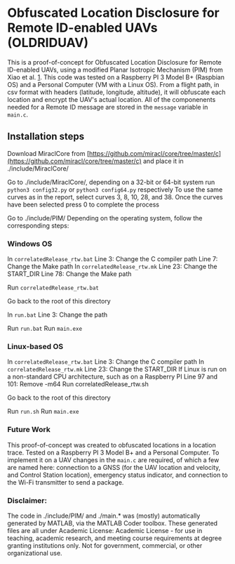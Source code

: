 # Obfuscated Location Disclosure for Remote ID-enabled UAVs (OLDRIDUAV)

This is a proof-of-concept for Obfuscated Location Disclosure for Remote ID-enabled UAVs, using a modified Planar Isotropic Mechanism (PIM) from Xiao et al. [1](https://doi.org/10.1145/2810103.2813640). This code was tested on a Raspberry PI 3 Model B+ (Raspbian OS) and a Personal Computer (VM with a Linux OS). From a flight path, in csv format with headers (latitude, longitude, altitude), it will obfuscate each location and encrypt the UAV's actual location. All of the componenents needed for a Remote ID message are stored in the `message` variable in `main.c`.

## Installation steps

Download MiraclCore from [https://github.com/miracl/core/tree/master/c](https://github.com/miracl/core/tree/master/c) and place it in ./include/MiraclCore/

Go to ./include/MiraclCore/, depending on a 32-bit or 64-bit system run `python3 config32.py` or `python3 config64.py` respectively
To use the same curves as in the report, select curves 3, 8, 10, 28, and 38.
Once the curves have been selected press 0 to complete the process

Go to ./include/PIM/
Depending on the operating system, follow the corresponding steps:

### Windows OS
In `correlatedRelease_rtw.bat` 
    Line 3: Change the C compiler path
    Line 7: Change the Make path
In `correlatedRelease_rtw.mk`
    Line 23: Change the START_DIR
    Line 78: Change the Make path

Run `correlatedRelease_rtw.bat`

Go back to the root of this directory

In `run.bat`
    Line 3: Change the path

Run `run.bat`
Run `main.exe`

### Linux-based OS
In `correlatedRelease_rtw.bat` 
    Line 3: Change the C compiler path
In `correlatedRelease_rtw.mk`
    Line 23: Change the START_DIR
    If Linux is run on a non-standard CPU architecture, such as on a Raspberry PI
        Line 97 and 101: Remove -m64
Run correlatedRelease_rtw.sh

Go back to the root of this directory

Run `run.sh`
Run `main.exe`

### Future Work
This proof-of-concept was created to obfuscated locations in a location trace. Tested on a Raspberry PI 3 Model B+ and a Personal Computer. To implement it on a UAV changes in the `main.c` are required, of which a few are named here: connection to a GNSS (for the UAV location and velocity, and Control Station location), emergency status indicator, and connection to the Wi-Fi transmitter to send a package. 

### Disclaimer:
The code in ./include/PIM/ and ./main.* was (mostly) automatically generated by MATLAB, via the MATLAB Coder toolbox. These generated files are all under Academic License:
Academic License - for use in teaching, academic research, and meeting course requirements at degree granting institutions only.  Not for government, commercial, or other organizational use.